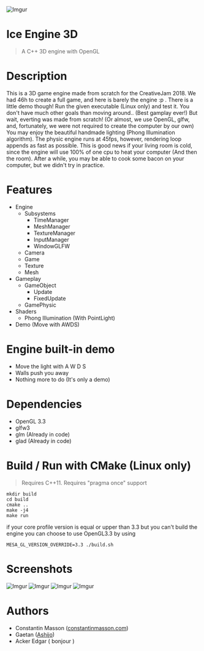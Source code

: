 ![Imgur](https://i.imgur.com/GzgoeHP.png)


# Ice Engine 3D
> A C++ 3D engine with OpenGL


# Description
This is a 3D game engine made from scratch for the CreativeJam 2018.
We had 46h to create a full game, and here is barely the engine :p .
There is a little demo though!
Run the given executable (Linux only) and test it.
You don't have much other goals than moving around.. (Best gamplay ever!)
But wait, everting was made from scratch!
(Or almost, we use OpenGL, glfw, and, fortunately, we were not required to create the computer by our own)
You may enjoy the beautiful handmade lighting (Phong Illumination algorithm).
The physic engine runs at 45fps, however, rendering loop appends as fast as possible.
This is good news if your living room is cold, since the engine will use 100% of one cpu to heat your computer
(And then the room).
After a while, you may be able to cook some bacon on your computer, but we didn't try in practice.


# Features
- Engine
    - Subsystems
        - TimeManager
        - MeshManager
        - TextureManager
        - InputManager
        - WindowGLFW
    - Camera
    - Game
    - Texture
    - Mesh
- Gameplay
    - GameObject
        - Update
        - FixedUpdate
    - GamePhysic
- Shaders
    - Phong Illumination (With PointLight)
- Demo (Move with AWDS)


# Engine built-in demo
- Move the light with A W D S
- Walls push you away
- Nothing more to do (It's only a demo)


# Dependencies
- OpenGL 3.3
- glfw3
- glm (Already in code)
- glad (Already in code)


# Build / Run with CMake (Linux only)
> Requires C++11.
> Requires "pragma once" support
```
mkdir build
cd build
cmake ..
make -j4
make run
```

if your core profile version is equal or upper than 3.3 but you can't build the engine
you can choose to use OpenGL3.3 by using
```
MESA_GL_VERSION_OVERRIDE=3.3 ./build.sh
```


# Screenshots
![Imgur](https://i.imgur.com/GzgoeHP.png)
![Imgur](https://i.imgur.com/wiPFirD.png)
![Imgur](https://i.imgur.com/yjSiouy.png)
![Imgur](https://i.imgur.com/jRAHB1Q.png)


# Authors
- Constantin Masson ([constantinmasson.com](http://constantinmasson.com/))
- Gaetan ([Ashijo](https://github.com/Ashijo))
- Acker Edgar ( bonjour )